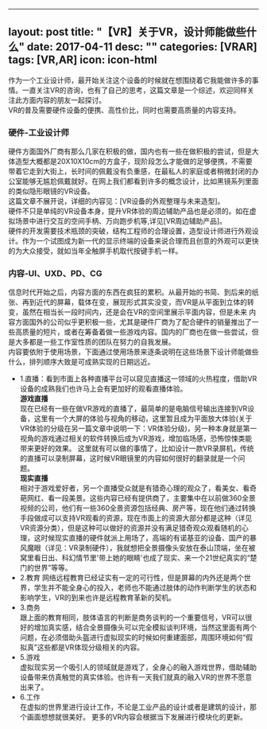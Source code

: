 
---
layout: post
title:  "【VR】关于VR，设计师能做些什么"
date:   2017-04-11
desc: ""
categories: [VRAR]
tags: [VR,AR]
icon: icon-html
---
作为一个工业设计师，最开始关注这个设备的时候就在想围绕着它我能做许多的事情。一直关注VR的咨询，也有了自己的思考，这篇文章是一个综述，欢迎同样关注此方面内容的朋友一起探讨。  
VR的普及需要硬件设备的便携、高性价比，同时也需要高质量的内容支持。  
###  硬件-工业设计师  

硬件方面国外厂商有那么几家在积极的做，国内也有一些在做积极的尝试，但是大体造型大概都是20X10X10cm的方盒子，现阶段怎么才能做的足够便携，不需要带着它走到大街上，长时间的佩戴没有负重感，在最私人的家庭或者稍微封闭的办公室能够无尴尬佩戴就好。在网上我们都看到许多的概念设计，比如黑镜系列里面的类似隐形眼镜的VR设备。   
这篇文章不展开说，详细的内容见：[VR设备的外观整理与未来造型]。   
硬件不只是单纯的VR设备本身，提升VR体验的周边辅助产品也是必须的。如在虚拟场景中进行交互的空间手柄、万向跑步机等,详见[VR周边辅助产品]。  
硬件的开发需要技术瓶颈的突破，结构工程师的合理设置，造型设计师进行外观设计。作为一个试图成为新一代的显示终端的设备来说合理而且创意的外观可以更快的为大众接受，就如当年全触屏手机取代按键手机一样。
### 内容-UI、UXD、PD、CG  
信息时代开始之后，内容方面的东西在疯狂的累积。从最开始的书简、到后来的纸张、再到近代的屏幕，载体在变，展现形式其实没变，而VR是从平面到立体的转变，虽然在相当长一段时间内，还是会在VR的空间里展示平面内容，但是未来
内容方面国外的公司似乎更积极一些，尤其是硬件厂商为了配合硬件的销量推出了一些高质量的短片，或者在筹备着做一些游戏内容。国内的厂商也在做一些尝试，但是大多都是一些工作室性质的团队在努力的自我发展。  
内容要依附于使用场景，下面通过使用场景来逐条说明在这些场景下设计师能做些什么，排列顺序大致是可成熟实现的日期远近。
-  1.直播：看到市面上各种直播平台可以窥见直播这一领域的火热程度，借助VR设备的成熟我们也许马上会有更加好的观看直播体验。  
**游戏直播**  
现在已经有一些在做VR游戏的直播了，最简单的是电脑信号输出连接到VR设备，这里有一个大屏的体验与视角的移动，这里暂且成为平面放大体验(关于VR体验的分级在另一篇文章中说明一下：VR体验分级)，另一种本身就是第一视角的游戏通过相关的软件转换后成为VR游戏，增加临场感，恐怖惊悚类能带来更好的效果。
这里就有可以做的事情了，比如设计一款VR录屏机，传统的直播可以录制屏幕，这时候VR眼镜里的内容如何很好的翻录就是一个问题。  
**现实直播**  
相对于游戏爱好者，另一个直播受众就是有猎奇心理的观众了，看美女、看奇葩网红、看一段美景。这些内容已经有提供商了，主要集中在以前做360全景视频的公司，他们有一些360全景资源包括经典、房产等，现在他们通过转换手段做成可以支持VR观看的资源，现在市面上的资源大部分都是这种（详见VR资源分类），但是这种可以做好的资源并没有满足猎奇观众观看随机的心理，这时候现实直播的硬件就派上用场了，高端的有诺基亚的设备、国产的暴风魔眼（详见：VR录制硬件），我就想把全景摄像头安放在泰山顶端，坐在被窝里看日出、科幻情节里'带上她的眼睛'也成了现实、来一个21世纪真实的“楚门的世界”等等。 
 - 2.教育   网络远程教育已经证实有一定的可行性，但是屏幕的内外还是两个世界，学生并不能全身心的投入，老师也不能通过肢体的动作判断学生的状态和影响学生，VR的到来也许是远程教育革新的契机。
 - 3.商务  
 跟上面的教育相同，肢体语言的判断是商务谈判的一个重要信号，VR可以很好的增加真实感，结合全景摄像头可以完全模拟谈判环境，当然这里面有两个问题，在必须借助头盔进行虚拟现实的时候如何重建面部，周围环境如何“假拟真”这些都是VR体现分级相关的内容。
 - 5.游戏  
虚拟现实另一个吸引人的领域就是游戏了，全身心的融入游戏世界，借助辅助设备带来仿真触觉的真实体验。也许有一天我们就真的融入VR的世界不愿意出来了。  
 - 6.工作  
在虚拟的世界里进行设计工作，不论是工业产品的设计或者是建筑的设计，那个画面想想就很美好。
   更多的VR内容会根据当下发展进行模块化的更新。


